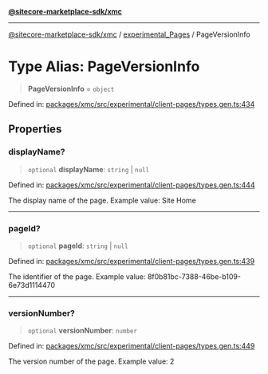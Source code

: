 [**@sitecore-marketplace-sdk/xmc**](../../../../README.md)

***

[@sitecore-marketplace-sdk/xmc](../../../../README.md) / [experimental\_Pages](../README.md) / PageVersionInfo

# Type Alias: PageVersionInfo

> **PageVersionInfo** = `object`

Defined in: [packages/xmc/src/experimental/client-pages/types.gen.ts:434](https://github.com/Sitecore/marketplace-sdk/blob/main/packages/xmc/src/experimental/client-pages/types.gen.ts#L434)

## Properties

### displayName?

> `optional` **displayName**: `string` \| `null`

Defined in: [packages/xmc/src/experimental/client-pages/types.gen.ts:444](https://github.com/Sitecore/marketplace-sdk/blob/main/packages/xmc/src/experimental/client-pages/types.gen.ts#L444)

The display name of the page.
Example value: Site Home

***

### pageId?

> `optional` **pageId**: `string` \| `null`

Defined in: [packages/xmc/src/experimental/client-pages/types.gen.ts:439](https://github.com/Sitecore/marketplace-sdk/blob/main/packages/xmc/src/experimental/client-pages/types.gen.ts#L439)

The identifier of the page.
Example value: 8f0b81bc-7388-46be-b109-6e73d1114470

***

### versionNumber?

> `optional` **versionNumber**: `number`

Defined in: [packages/xmc/src/experimental/client-pages/types.gen.ts:449](https://github.com/Sitecore/marketplace-sdk/blob/main/packages/xmc/src/experimental/client-pages/types.gen.ts#L449)

The version number of the page.
Example value: 2
